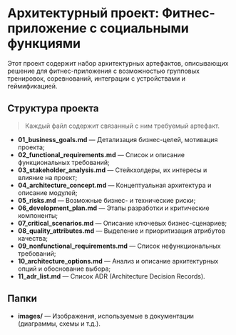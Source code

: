 # Архитектурный проект: Фитнес-приложение с социальными функциями

Этот проект содержит набор архитектурных артефактов, описывающих решение для фитнес-приложения с возможностью групповых тренировок, соревнований, интеграции с устройствами и геймификацией.

## Структура проекта
> Каждый файл содержит связанный с ним требуемый артефакт.

- **01_business_goals.md** — Детализация бизнес-целей, мотивация проекта;
- **02_functional_requirements.md** — Список и описание функциональных требований;
- **03_stakeholder_analysis.md** — Стейкхолдеры, их интересы и влияние на проект;
- **04_architecture_concept.md** — Концептуальная архитектура и описание модулей;
- **05_risks.md** — Возможные бизнес- и технические риски;
- **06_development_plan.md** — Этапы разработки и критические компоненты;
- **07_critical_scenarios.md** — Описание ключевых бизнес-сценариев;
- **08_quality_attributes.md** — Выделение и приоритизация атрибутов качества;
- **09_nonfunctional_requirements.md** — Список нефункциональных требований;
- **10_architecture_options.md** — Анализ и описание архитектурных опций и обоснование выбора;
- **11_adr_list.md** — Список ADR (Architecture Decision Records).

## Папки

- **images/** — Изображения, используемые в документации (диаграммы, схемы и т.д.).



